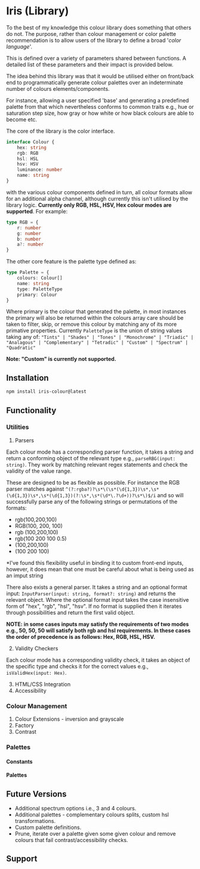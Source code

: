 # Iris (Library)

To the best of my knowledge this colour library does something that others do not. The purpose, rather than colour management or color palette recommendation is to allow users of the library to define a broad '*color language*'.

This is defined over a variety of parameters shared between functions. A detailed list of these parameters and their impact is provided below.

The idea behind this library was that it would be utilised either on front/back end to programmatically generate colour palettes over an indeterminate number of colours elements/components.

For instance, allowing a user specified 'base' and generating a predefined palette from that which nevertheless conforms to common traits e.g., hue or saturation step size, how gray or how white or how black colours are able to become etc.

The core of the library is the color interface.

```typescript
interface Colour {
    hex: string
    rgb: RGB
    hsl: HSL
    hsv: HSV
    luminance: number
    name: string
}
```

with the various colour components defined in turn, all colour formats allow for an additional alpha channel, although currently this isn't utilised by the library logic. **Currently only RGB, HSL, HSV, Hex colour modes are supported**. For example:

```typescript
type RGB = {
    r: number
    g: number
    b: number
    a?: number
}
```

The other core feature is the palette type defined as:

```typescript
type Palette = {
    colours: Colour[]
    name: string
    type: PaletteType
    primary: Colour
}
```

Where primary is the colour that generated the palette, in most instances the primary will also be returned within the colours array care should be taken to filter, skip, or remove this colour by matching any of its more primative properties. Currently ```PaletteType``` is the union of string values taking any of: ```"Tints" | "Shades" | "Tones" | "Monochrome" | "Triadic" | "Analagous" | "Complementary" | "Tetradic" | "Custom" | "Spectrum" | "Quadratic"```

**Note: "Custom" is currently not supported.**

## Installation

```bash
npm install iris-colour@latest
```

## Functionality
### Utilities
1. Parsers

Each colour mode has a corresponding parser function, it takes a string and return a conforming object of the relevant type e.g., ```parseRBG(input: string)```. They work by matching relevant regex statements and check the validity of the value range.

These are designed to be as flexible as possible. For instance the RGB parser matches against ```^(?:rgba?)?\s*\(\s*(\d{1,3})\s*,\s*(\d{1,3})\s*,\s*(\d{1,3})(?:\s*,\s*(\d*\.?\d+))?\s*\)$/i``` and so will successfully parse any of the following strings or permutations of the formats:
- rgb(100,200,100)
- RGB(100, 200, 100)
- rgb (100,200,100)
- rgb(100 200 100 0.5)
- (100,200,100)
- (100 200 100)

*I've found this flexibility useful in binding it to custom front-end inputs, however, it does mean that one must be careful about what is being used as an imput string

There also exists a general parser. It takes a string and an optional format input: ```InputParser(input: string, format?: string)``` and returns the relevant object. Where the optional format input takes the case insensitive form of "hex", "rgb", "hsl", "hsv". If no format is supplied then it iterates through possibilities and return the first valid object.

**NOTE: in some cases inputs may satisfy the requirements of two modes e.g., 50, 50, 50 will satisfy both rgb and hsl requirements. In these cases the order of precedence is as follows: Hex, RGB, HSL, HSV.**

2. Validity Checkers

Each colour mode has a corresponding validity check, it takes an object of the specific type and checks it for the correct values e.g., ```isValidHex(input: Hex)```.

3. HTML/CSS Integration
4. Accessibility


### Colour Management
1. Colour Extensions - inversion and grayscale
2. Factory
3. Contrast


### Palettes
#### Constants
#### Palettes


## Future Versions
- Additional spectrum options i.e., 3 and 4 colours.
- Additional palettes - complementary colours splits, custom hsl transformations.
- Custom palette definitions.
- Prune, iterate over a palette given some given colour and remove colours that fail contrast/accessibility checks.

## Support 